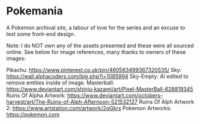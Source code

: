 # Pokemania

A Pokemon archival site, a labour of love for the series and an excuse to test some front-end design.

Note: I do NOT own any of the assets presented and these were all sourced online.
See below for image references, many thanks to owners of these images:

Pikachu: https://www.pinterest.co.uk/pin/460563499367320535/
Sky: https://wall.alphacoders.com/big.php?i=1085994
Sky-Empty: AI edited to remove entities inside of image.
Masterball: https://www.deviantart.com/shinju-kazami/art/Pixel-MasterBall-628819345
Ruins Of Alpha Artwork: https://www.deviantart.com/octobers-harvest/art/The-Ruins-of-Alph-Afternoon-521532127
Ruins Of Alph Artwork 2: https://www.artstation.com/artwork/2qGkrx
Pokemon Artworks: https://pokemon.com

